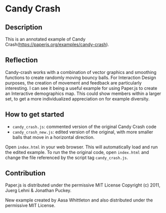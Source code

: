 # Candy Crash

## Description
This is an annotated example of Candy Crash(https://paperjs.org/examples/candy-crash). 

## Reflection
Candy-crash works with a combination of vector graphics and smoothing functions to create randomly moving bouncy balls. For Interaction Design purposes, the creation of movement and feedback are particularly interesting. I can see it being a useful example for using Paper.js to create an Interactive demographics map. This could show members within a larger set, to get a more individualized appreciation on for example diversity.

## How to get started
- `candy_crash.js`: commented version of the original Candy Crash code
- `candy_crash_new.js`: edited version of the original, with more smaller balls that move in a horizontal direction.

Open `index.html` in your web browser. This will automatically load and run the edited example. To run the the original code, open `index.html` and change the file referenced by the script tag `candy_crash.js`.

## Contribution
Paper.js is distributed under the permissive MIT License
Copyright (c) 2011, Juerg Lehni & Jonathan Puckey.

New example created by Aasa Whittleton and also distributed under the permissive MIT License.